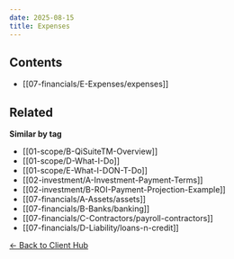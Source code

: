 ```yaml
---
date: 2025-08-15
title: Expenses
---
```


<!-- AUTO-TOC:START -->

## Contents
- [[07-financials/E-Expenses/expenses]]

<!-- AUTO-TOC:END -->


<!-- RELATED:START -->

## Related
**Similar by tag**
- [[01-scope/B-QiSuiteTM-Overview]]
- [[01-scope/D-What-I-Do]]
- [[01-scope/E-What-I-DON-T-Do]]
- [[02-investment/A-Investment-Payment-Terms]]
- [[02-investment/B-ROI-Payment-Projection-Example]]
- [[07-financials/A-Assets/assets]]
- [[07-financials/B-Banks/banking]]
- [[07-financials/C-Contractors/payroll-contractors]]
- [[07-financials/D-Liability/loans-n-credit]]

<!-- RELATED:END -->






[← Back to Client Hub](https://www.builtbyrays.com/Client-Vault/portal)